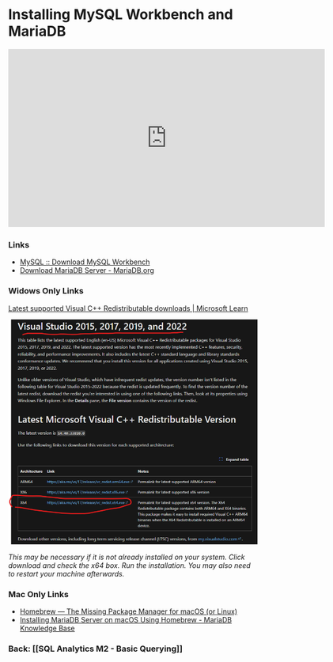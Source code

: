 # Installing MySQL Workbench and MariaDB

<iframe src="https://share.descript.com/embed/MMUOjJ2Ggjt" width="640" height="360" frameborder="0" allowfullscreen></iframe>

### Links
- [MySQL :: Download MySQL Workbench](https://dev.mysql.com/downloads/workbench/)
- [Download MariaDB Server - MariaDB.org](https://mariadb.org/download/?t=mariadb&p=mariadb&r=11.4.2&os=windows&cpu=x86_64&pkg=msi&mirror=xtom_fre)

### Widows Only Links
[Latest supported Visual C++ Redistributable downloads | Microsoft Learn](https://learn.microsoft.com/en-us/cpp/windows/latest-supported-vc-redist?view=msvc-170)

<img src="https://raw.githubusercontent.com/kellerflint/Class-Intro-SQL/hugo/content/SQL-Files/Images/VS2015-2022-Redistrib.png">

*This may be necessary if it is not already installed on your system. Click download and check the x64 box. Run the installation. You may also need to restart your machine afterwards.*

### Mac Only Links
- [Homebrew — The Missing Package Manager for macOS (or Linux)](https://brew.sh/)
- [Installing MariaDB Server on macOS Using Homebrew - MariaDB Knowledge Base](https://mariadb.com/kb/en/installing-mariadb-on-macos-using-homebrew/)

### Back: [[SQL Analytics M2 - Basic Querying]]